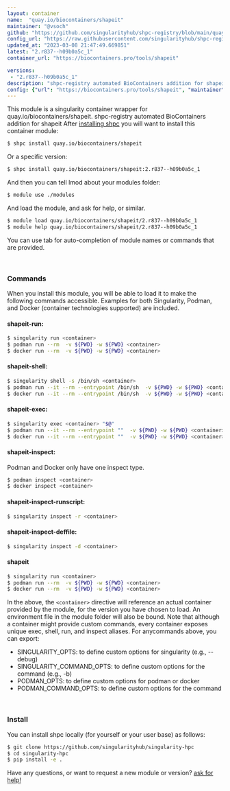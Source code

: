 ```yaml
---
layout: container
name:  "quay.io/biocontainers/shapeit"
maintainer: "@vsoch"
github: "https://github.com/singularityhub/shpc-registry/blob/main/quay.io/biocontainers/shapeit/container.yaml"
config_url: "https://raw.githubusercontent.com/singularityhub/shpc-registry/main/quay.io/biocontainers/shapeit/container.yaml"
updated_at: "2023-03-08 21:47:49.669851"
latest: "2.r837--h09b0a5c_1"
container_url: "https://biocontainers.pro/tools/shapeit"

versions:
 - "2.r837--h09b0a5c_1"
description: "shpc-registry automated BioContainers addition for shapeit"
config: {"url": "https://biocontainers.pro/tools/shapeit", "maintainer": "@vsoch", "description": "shpc-registry automated BioContainers addition for shapeit", "latest": {"2.r837--h09b0a5c_1": "sha256:dbf015f1ad8fbbc54652ae26270f079bf787a780ae7dee9da49ac7538422abe5"}, "tags": {"2.r837--h09b0a5c_1": "sha256:dbf015f1ad8fbbc54652ae26270f079bf787a780ae7dee9da49ac7538422abe5"}, "docker": "quay.io/biocontainers/shapeit"}
---
```


This module is a singularity container wrapper for quay.io/biocontainers/shapeit.
shpc-registry automated BioContainers addition for shapeit
After [installing shpc](#install) you will want to install this container module:


```bash
$ shpc install quay.io/biocontainers/shapeit
```

Or a specific version:

```bash
$ shpc install quay.io/biocontainers/shapeit:2.r837--h09b0a5c_1
```

And then you can tell lmod about your modules folder:

```bash
$ module use ./modules
```

And load the module, and ask for help, or similar.

```bash
$ module load quay.io/biocontainers/shapeit/2.r837--h09b0a5c_1
$ module help quay.io/biocontainers/shapeit/2.r837--h09b0a5c_1
```

You can use tab for auto-completion of module names or commands that are provided.

<br>

### Commands

When you install this module, you will be able to load it to make the following commands accessible.
Examples for both Singularity, Podman, and Docker (container technologies supported) are included.

#### shapeit-run:

```bash
$ singularity run <container>
$ podman run --rm  -v ${PWD} -w ${PWD} <container>
$ docker run --rm  -v ${PWD} -w ${PWD} <container>
```

#### shapeit-shell:

```bash
$ singularity shell -s /bin/sh <container>
$ podman run --it --rm --entrypoint /bin/sh  -v ${PWD} -w ${PWD} <container>
$ docker run --it --rm --entrypoint /bin/sh  -v ${PWD} -w ${PWD} <container>
```

#### shapeit-exec:

```bash
$ singularity exec <container> "$@"
$ podman run --it --rm --entrypoint ""  -v ${PWD} -w ${PWD} <container> "$@"
$ docker run --it --rm --entrypoint ""  -v ${PWD} -w ${PWD} <container> "$@"
```

#### shapeit-inspect:

Podman and Docker only have one inspect type.

```bash
$ podman inspect <container>
$ docker inspect <container>
```

#### shapeit-inspect-runscript:

```bash
$ singularity inspect -r <container>
```

#### shapeit-inspect-deffile:

```bash
$ singularity inspect -d <container>
```



#### shapeit

```bash
$ singularity run <container>
$ podman run --rm  -v ${PWD} -w ${PWD} <container>
$ docker run --rm  -v ${PWD} -w ${PWD} <container>
```


In the above, the `<container>` directive will reference an actual container provided
by the module, for the version you have chosen to load. An environment file in the
module folder will also be bound. Note that although a container
might provide custom commands, every container exposes unique exec, shell, run, and
inspect aliases. For anycommands above, you can export:

 - SINGULARITY_OPTS: to define custom options for singularity (e.g., --debug)
 - SINGULARITY_COMMAND_OPTS: to define custom options for the command (e.g., -b)
 - PODMAN_OPTS: to define custom options for podman or docker
 - PODMAN_COMMAND_OPTS: to define custom options for the command

<br>

### Install

You can install shpc locally (for yourself or your user base) as follows:

```bash
$ git clone https://github.com/singularityhub/singularity-hpc
$ cd singularity-hpc
$ pip install -e .
```

Have any questions, or want to request a new module or version? [ask for help!](https://github.com/singularityhub/singularity-hpc/issues)